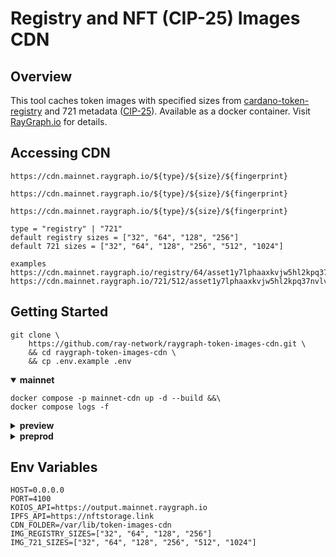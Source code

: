 # Registry and NFT (CIP-25) Images CDN

## Overview
This tool caches token images with specified sizes from [cardano-token-registry](https://github.com/cardano-foundation/cardano-token-registry) and 721 metadata ([CIP-25](https://cips.cardano.org/cips/cip25/)). Available as a docker container. Visit [RayGraph.io](https://raygraph.io) for details.

## Accessing CDN
``` console
https://cdn.mainnet.raygraph.io/${type}/${size}/${fingerprint}
```
``` console
https://cdn.mainnet.raygraph.io/${type}/${size}/${fingerprint}
```
``` console
https://cdn.mainnet.raygraph.io/${type}/${size}/${fingerprint}
```
``` console
type = "registry" | "721"
default registry sizes = ["32", "64", "128", "256"]
default 721 sizes = ["32", "64", "128", "256", "512", "1024"]

examples
https://cdn.mainnet.raygraph.io/registry/64/asset1y7lphaaxkvjw5hl2kpq37nvlvg09qfqsh4qyme
https://cdn.mainnet.raygraph.io/721/512/asset1y7lphaaxkvjw5hl2kpq37nvlvg09qfqsh4qyme
```

## Getting Started
``` console
git clone \
    https://github.com/ray-network/raygraph-token-images-cdn.git \
    && cd raygraph-token-images-cdn \
    && cp .env.example .env
```
<details open>
  <summary><b>mainnet</b></summary>
  
``` console
docker compose -p mainnet-cdn up -d --build &&\
docker compose logs -f
```
</details>

<details>
  <summary><b>preview</b></summary>
  
``` console
PORT=4101 \
KOIOS_API="https://output.preview.raygraph.io" \
docker compose -p preview-cdn up -d --build &&\
docker compose logs -f
```
</details>

<details>
  <summary><b>preprod</b></summary>
  
``` console
PORT=4102 \
KOIOS_API="https://output.preprod.raygraph.io" \
docker compose -p preprod-cdn up -d --build &&\
docker compose logs -f
```
</details>

## Env Variables
``` env
HOST=0.0.0.0
PORT=4100
KOIOS_API=https://output.mainnet.raygraph.io
IPFS_API=https://nftstorage.link
CDN_FOLDER=/var/lib/token-images-cdn
IMG_REGISTRY_SIZES=["32", "64", "128", "256"]
IMG_721_SIZES=["32", "64", "128", "256", "512", "1024"]
```
